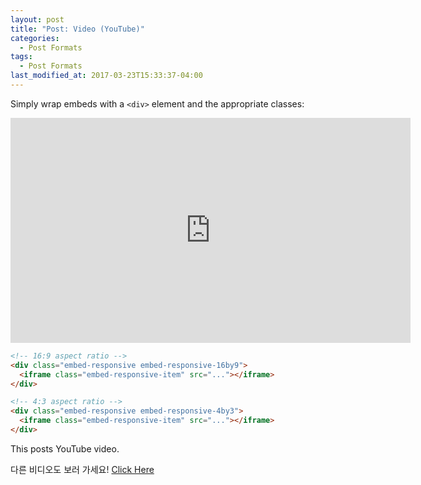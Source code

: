 ```yaml
---
layout: post
title: "Post: Video (YouTube)"
categories:
  - Post Formats
tags:
  - Post Formats
last_modified_at: 2017-03-23T15:33:37-04:00
---
```


Simply wrap embeds with a `<div>` element and the appropriate classes:

<div class="embed-responsive embed-responsive-16by9">
  <iframe width="640" height="360" src="https://www.youtube.com/watch?v=FhJa0tm1bTM" frameborder="0" allowfullscreen></iframe>
</div>

```html
<!-- 16:9 aspect ratio -->
<div class="embed-responsive embed-responsive-16by9">
  <iframe class="embed-responsive-item" src="..."></iframe>
</div>

<!-- 4:3 aspect ratio -->
<div class="embed-responsive embed-responsive-4by3">
  <iframe class="embed-responsive-item" src="..."></iframe>
</div>
```

This posts YouTube video.

다른 비디오도 보러 가세요! <a href="https://www.youtube.com/channel/UC8uTzRdPnRTrs93HmtwWHjw">Click Here</a>
